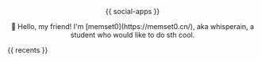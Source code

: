 <p align="center">
  {{ social-apps }}
</p>

<p align="center">
👋 Hello, my friend! I'm [memset0](https://memset0.cn/), aka whisperain, a student who would like to do sth cool.
</p>

<table width="800px">
{{ recents }}
</table>